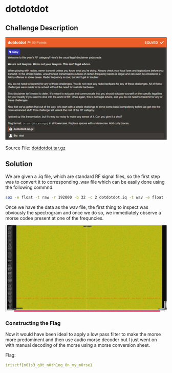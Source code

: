 # dotdotdot

## Challenge Description

![Description](./assets/chall.png)

Source File: [dotdotdot.tar.gz](./assets/dotdotdot.tar.gz)

## Solution

We are given a .iq file, which are standard RF signal files, so the first step was to convert it to corresponding .wav file which can be easily done using the following commnd.

```bash
sox -e float -t raw -r 192000 -b 32 -c 2 dotdotdot.iq -t wav -e float -b 32 -c 2 -r 192000 output.wav
```
Once we have the data as the wav file, the first thing to inspect was obviously the spectrogram and once we do so, we immediately observe a morse codee present at one of the frequncies.

![Spectrogram](./assets/spectrogram.png)

### Constructing the Flag

Now it would have been ideal to apply a low pass filter to make the morse more predominent and then use audio morse decoder but I just went on with manual decoding of the morse using a morse conversion sheet.

Flag: 
```yaml
irisctf{n01s3_g0t_n0th1ng_0n_my_m0rse}
```
